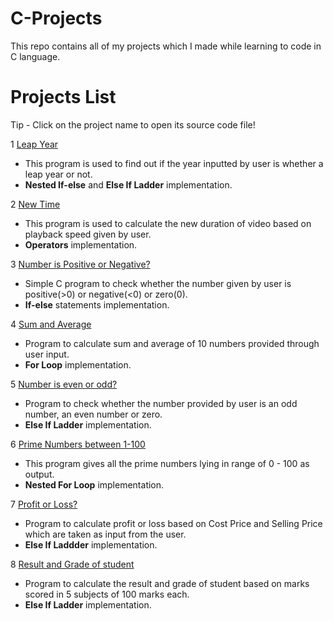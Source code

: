 # C-Projects
This repo contains all of my projects which I made while learning to code in C language.

# Projects List

Tip - Click on the project name to open its source code file!

 1 [Leap Year](https://github.com/thechiragjogani/C-Projects/blob/main/leap-year.c) 
  - This program is used to find out if the year inputted by user is whether a leap year or not.
  - **Nested If-else** and **Else If Ladder** implementation.
 
 2 [New Time](https://github.com/thechiragjogani/C-Projects/blob/main/new-time.c) 
  - This program is used to calculate the new duration of video based on playback speed given by user.
  - **Operators** implementation.

 3 [Number is Positive or Negative?](https://github.com/thechiragjogani/C-Projects/blob/main/number-positive-or-negative.c)
  - Simple C program to check whether the number given by user is positive(>0) or negative(<0) or zero(0).
  - **If-else** statements implementation.

 4 [Sum and Average](https://github.com/thechiragjogani/C-Projects/blob/main/numbers-sum-and-average.c)
  - Program to calculate sum and average of 10 numbers provided through user input.
  - **For Loop** implementation.

 5 [Number is even or odd?](https://github.com/thechiragjogani/C-Projects/blob/main/odd-even-number.c)
  - Program to check whether the number provided by user is an odd number, an even number or zero.
  - **Else If Ladder** implementation.

 6 [Prime Numbers between 1-100](https://github.com/thechiragjogani/C-Projects/blob/main/prime-numbers-in-range.c)
  - This program gives all the prime numbers lying in range of 0 - 100 as output.
  - **Nested For Loop** implementation.

 7 [Profit or Loss?](https://github.com/thechiragjogani/C-Projects/blob/main/proft-loss.c)
  - Program to calculate profit or loss based on Cost Price and Selling Price which are taken as input from the user.
  - **Else If Laddder** implementation.

 8 [Result and Grade of student](https://github.com/thechiragjogani/C-Projects/blob/main/result-grade-student-5-subs.c)
  - Program to calculate the result and grade of student based on marks scored in 5 subjects of 100 marks each.
  - **Else If Ladder** implementation.

